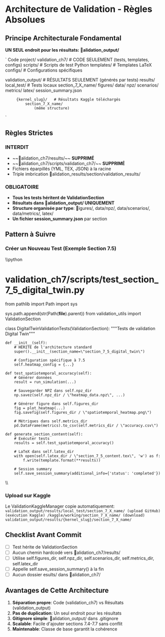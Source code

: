 ﻿# Architecture de Validation - Règles Absolues

##  Principe Architecturale Fondamental

**UN SEUL endroit pour les résultats: alidation_output/**

`
Code project/
 validation_ch7/           # CODE SEULEMENT (tests, templates, configs)
    scripts/             # Scripts de test Python
    templates/           # Templates LaTeX
    configs/             # Configurations spécifiques

 validation_output/        # RÉSULTATS SEULEMENT (générés par tests)
     results/
         local_test/      # Tests locaux
            section_7_X_name/
                figures/
                data/
                   npz/
                   scenarios/
                   metrics/
                latex/
                session_summary.json
        
         {kernel_slug}/   # Résultats Kaggle téléchargés
             section_7_X_name/
                 (même structure)
`

##  Règles Strictes

###  INTERDIT
- ~~alidation_ch7/results/~~  **SUPPRIMÉ**
- ~~alidation_ch7/scripts/validation_ch7/~~  **SUPPRIMÉ**
- Fichiers éparpillés (YML, TEX, JSON) à la racine
- Triple imbrication alidation_results/section/validation_results/

###  OBLIGATOIRE
- **Tous les tests héritent de ValidationSection**
- **Résultats dans alidation_output/ UNIQUEMENT**
- **Structure organisée par type**: igures/, data/npz/, data/scenarios/, data/metrics/, latex/
- **Un fichier session_summary.json** par section

##  Pattern à Suivre

### Créer un Nouveau Test (Exemple Section 7.5)

\\\python
# validation_ch7/scripts/test_section_7_5_digital_twin.py

from pathlib import Path
import sys

sys.path.append(str(Path(__file__).parent))
from validation_utils import ValidationSection

class DigitalTwinValidationTests(ValidationSection):
    \"\"\"Tests de validation Digital Twin\"\"\"
    
    def __init__(self):
        # HÉRITE de l'architecture standard
        super().__init__(section_name=\"section_7_5_digital_twin\")
        
        # Configuration spécifique à 7.5
        self.heatmap_config = {...}
        
    def test_spatiotemporal_accuracy(self):
        # Générer données
        result = run_simulation(...)
        
        # Sauvegarder NPZ dans self.npz_dir
        np.savez(self.npz_dir / \"heatmap_data.npz\", ...)
        
        # Générer figure dans self.figures_dir
        fig = plot_heatmap(...)
        fig.savefig(self.figures_dir / \"spatiotemporal_heatmap.png\")
        
        # Métriques dans self.metrics_dir
        pd.DataFrame(metrics).to_csv(self.metrics_dir / \"accuracy.csv\")
        
    def generate_section_content(self):
        # Exécuter tests
        results = self.test_spatiotemporal_accuracy()
        
        # LaTeX dans self.latex_dir
        with open(self.latex_dir / \"section_7_5_content.tex\", 'w') as f:
            f.write(template.format(**results))
        
        # Session summary
        self.save_session_summary(additional_info={'status': 'completed'})
\\\

### Upload sur Kaggle

Le ValidationKaggleManager copie automatiquement:
`
validation_output/results/local_test/section_7_X_name/
 (upload GitHub)
 (exécution Kaggle)
 /kaggle/working/section_7_X_name/
 (download)
 validation_output/results/{kernel_slug}/section_7_X_name/
`

##  Checklist Avant Commit

- [ ] Test hérite de ValidationSection
- [ ] Aucun chemin hardcodé vers alidation_ch7/results/
- [ ] Utilise self.figures_dir, self.npz_dir, self.scenarios_dir, self.metrics_dir, self.latex_dir
- [ ] Appelle self.save_session_summary() à la fin
- [ ] Aucun dossier esults/ dans alidation_ch7/

##  Avantages de Cette Architecture

1. **Séparation propre**: Code (validation_ch7) vs Résultats (validation_output)
2. **Pas de duplication**: Un seul endroit pour les résultats
3. **Gitignore simple**: alidation_output/ dans .gitignore
4. **Scalable**: Facile d'ajouter sections 7.4-7.7 sans conflit
5. **Maintenable**: Classe de base garantit la cohérence
